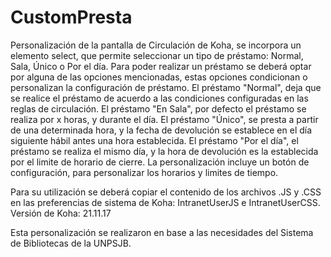 # CustomPresta
Personalización de la pantalla de Circulación de Koha, se incorpora un elemento select, que permite seleccionar un tipo de préstamo: Normal, Sala, Único o Por el día.
Para poder realizar un préstamo se deberá optar por alguna de las opciones mencionadas, estas opciones condicionan o personalizan la configuración de préstamo.
El préstamo "Normal", deja que se realice el préstamo de acuerdo a las condiciones configuradas en las reglas de circulación.
El préstamo "En Sala", por defecto el préstamo se realiza por x horas, y durante el día.
El préstamo "Único", se presta a partir de una determinada hora, y la fecha de devolución se establece en el día siguiente hábil antes una hora establecida. 
El préstamo "Por el día", el préstamo se realiza el mismo día, y la hora de devolución es la establecida por el limite de horario de cierre. 
La personalización incluye un botón de configuración, para personalizar los horarios y limites de tiempo.

Para su utilización se deberá copiar el contenido de los archivos .JS y .CSS en las preferencias de sistema de Koha: IntranetUserJS e IntranetUserCSS.
Versión de Koha: 21.11.17

Esta personalización se realizaron en base a las necesidades del Sistema de Bibliotecas de la UNPSJB.
